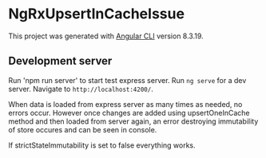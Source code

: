 # NgRxUpsertInCacheIssue

This project was generated with [Angular CLI](https://github.com/angular/angular-cli) version 8.3.19.

## Development server

Run 'npm run server' to start test express server.
Run `ng serve` for a dev server. Navigate to `http://localhost:4200/`. 

When data is loaded from express server as many times as needed, no errors occur. However once changes are added using upsertOneInCache method and then loaded from server again, an error destroying immutability of store occures and can be seen in console.

If strictStateImmutability is set to false everything works.

